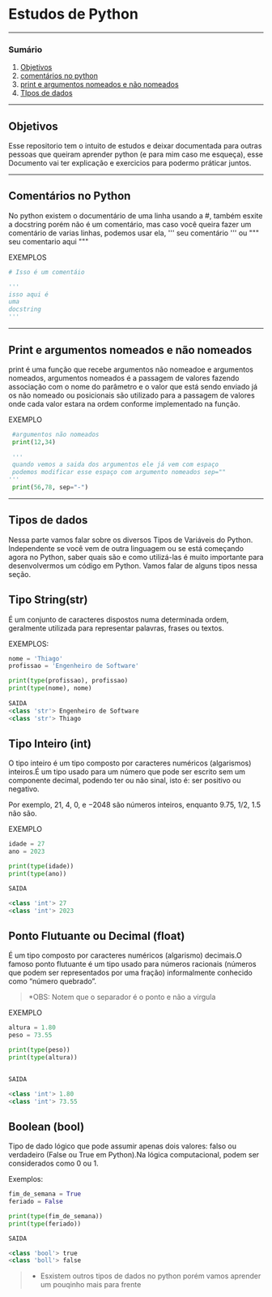 # Estudos de Python

********
### Sumário
1. [Objetivos](#objetivos)
2. [comentários no python](#coment)
3. [print e argumentos nomeados e não nomeados](#print)
4. [TIpos de dados](#types)
*******

<div id='objetivos'>

## Objetivos
  
Esse repositorio tem o intuito de estudos e deixar documentada para outras pessoas que queiram aprender python (e para mim caso me esqueça), esse Documento vai ter explicação e exercicios para podermo práticar juntos.

******
  
<div id='coment'>
  
## Comentários no Python
  
No python existem o documentário de uma linha usando a #, também esxite a docstring porém não é um comentário, mas caso você queira fazer um comentário de varias linhas, podemos usar ela, ''' seu comentário ''' ou """ seu comentario aqui """

EXEMPLOS
~~~~python
# Isso é um comentáio

'''
isso aqui é 
uma 
docstring
'''
~~~~

*******
  
<div id='print'>
 
## Print e argumentos nomeados e não nomeados
  print é uma função que recebe argumentos não nomeadoe e argumentos nomeados, argumentos nomeados é a passagem de valores fazendo associação com o nome do parâmetro e o valor que está sendo enviado já os não nomeado ou posicionais são utilizado para a passagem de valores onde cada valor estara na ordem conforme implementado na função.
  
EXEMPLO
 ~~~python
  #argumentos não nomeados
  print(12,34)
  
  '''
  quando vemos a saida dos argumentos ele já vem com espaço
  podemos modificar esse espaço com argumento nomeados sep=""
'''
  print(56,78, sep="-")
 ~~~~
 *******
 
 <div id='types'>
 
 ## Tipos de dados
 Nessa parte vamos falar sobre os diversos Tipos de Variáveis do Python. Independente se você vem de outra linguagem ou se está começando agora no Python, saber quais são e como utilizá-las é muito importante para desenvolvermos um código em Python. Vamos falar de alguns tipos nessa seção.
 
 ## Tipo String(str)
 É um conjunto de caracteres dispostos numa determinada ordem, geralmente utilizada para representar palavras, frases ou textos.
  
 EXEMPLOS:

  ~~~~python
nome = 'Thiago'
profissao = 'Engenheiro de Software'

print(type(profissao), profissao)
print(type(nome), nome)
   
SAIDA
<class 'str'> Engenheiro de Software
<class 'str'> Thiago

  ~~~~

## Tipo Inteiro (int)
O tipo inteiro é um tipo composto por caracteres numéricos (algarismos) inteiros.É um tipo usado para um número que pode ser escrito sem um componente decimal, podendo ter ou não sinal, isto é: ser positivo ou negativo.

Por exemplo, 21, 4, 0, e −2048 são números inteiros, enquanto 9.75, 1/2, 1.5 não são.

EXEMPLO
~~~~python
idade = 27
ano = 2023

print(type(idade))
print(type(ano))

SAIDA

<class 'int'> 27
<class 'int'> 2023
~~~~

## Ponto Flutuante ou Decimal (float)
É um tipo composto por caracteres numéricos (algarismo) decimais.O famoso ponto flutuante é um tipo usado para números racionais (números que podem ser representados por uma fração) informalmente conhecido como “número quebrado”.

>*OBS: Notem que o separador é o ponto e não a virgula

EXEMPLO

~~~~python
altura = 1.80
peso = 73.55

print(type(peso))
print(type(altura))


SAIDA

<class 'int'> 1.80
<class 'int'> 73.55


~~~~
  
## Boolean (bool)
  
Tipo de dado lógico que pode assumir apenas dois valores: falso ou verdadeiro (False ou True em Python).Na lógica computacional, podem ser considerados como 0 ou 1.

Exemplos:
  
  ~~~~python
fim_de_semana = True
feriado = False

print(type(fim_de_semana))
print(type(feriado))
  
 SAIDA
  
<class 'bool'> true
<class 'boll'> false
  ~~~~
  
  >* Esxistem outros tipos de dados no python porém vamos aprender um pouqinho mais para frente
